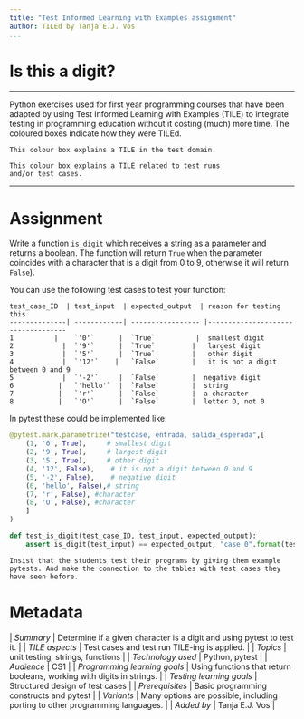 ```yaml
---
title: "Test Informed Learning with Examples assignment"
author: TILEd by Tanja E.J. Vos
...
```


# Is this a digit?



------------------------------------------------------------------------

Python exercises used for first year programming courses that
have been adapted by using Test Informed Learning with Examples (TILE)
to integrate testing in programming education without it costing (much)
more time. The coloured boxes indicate how they were TILEd.

```testdomaintile
This colour box explains a TILE in the test domain.
```

```testruntile
This colour box explains a TILE related to test runs 
and/or test cases.
```
------------------------------------------------------------------------

# Assignment

Write a function `is_digit` which receives a string as a
parameter and returns a boolean. The function will return `True`
when the parameter coincides with a character that is a digit from 0 to 9, otherwise it will return
`False`).

You can use the following test cases to test your function:

    test_case_ID  | test_input  | expected_output  | reason for testing this
    --------------| ------------| ----------------- |-----------------------------------
    1          |    `'0'`      |  `True`          |  smallest digit
    2            |  `'9'`      |  `True`         |   largest digit
    3            |  `'5'`      |  `True`         |   other digit
    4            |  `'12'`    |   `False`        |   it is not a digit between 0 and 9
    5            |  `'-2'`     |  `False`        |  negative digit
    6           |   `'hello'`  |  `False`        |  string
    7           |   `'r'`      |  `False`        |  a character
    8           |   `'O'`      |  `False`        |  letter O, not 0

In pytest these could be implemented like:

```python
@pytest.mark.parametrize("testcase, entrada, salida_esperada",[
    (1, '0', True),     # smallest digit
    (2, '9', True),     # largest digit
    (3, '5', True),     # other digit
    (4, '12', False),    # it is not a digit between 0 and 9 
    (5, '-2', False),    # negative digit
    (6, 'hello', False),# string
    (7, 'r', False), #character
    (8, 'O', False), #character
    ]
)

def test_is_digit(test_case_ID, test_input, expected_output): 
    assert is_digit(test_input) == expected_output, "case 0".format(test_case_ID)
```

```testruntile
Insist that the students test their programs by giving them example
pytests. And make the connection to the tables with test cases they
have seen before.
```

# Metadata

| *Summary*                     | Determine if a given character is a digit and using pytest to test it. |
| *TILE aspects*                | Test cases and test run TILE-ing is applied. |
| *Topics*                      | unit testing, strings, functions |
| *Technology used*             | Python, pytest |
| *Audience*                    | CS1 |
| *Programming learning goals*  | Using functions that return booleans, working with digits in strings. |
| *Testing learning goals*      | Structured design of test cases |
| *Prerequisites*               | Basic programming constructs and pytest |
| *Variants*                    | Many options are possible, including porting to other programming languages. | 
| *Added by*                    | Tanja E.J. Vos |   
